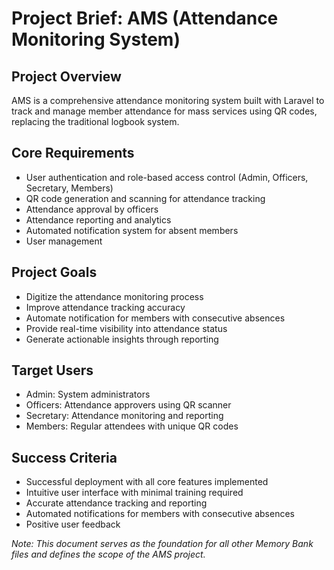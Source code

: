 # Project Brief: AMS (Attendance Monitoring System)

## Project Overview
AMS is a comprehensive attendance monitoring system built with Laravel to track and manage member attendance for mass services using QR codes, replacing the traditional logbook system.

## Core Requirements
- User authentication and role-based access control (Admin, Officers, Secretary, Members)
- QR code generation and scanning for attendance tracking
- Attendance approval by officers
- Attendance reporting and analytics
- Automated notification system for absent members
- User management

## Project Goals
- Digitize the attendance monitoring process
- Improve attendance tracking accuracy
- Automate notification for members with consecutive absences
- Provide real-time visibility into attendance status
- Generate actionable insights through reporting

## Target Users
- Admin: System administrators
- Officers: Attendance approvers using QR scanner
- Secretary: Attendance monitoring and reporting
- Members: Regular attendees with unique QR codes

## Success Criteria
- Successful deployment with all core features implemented
- Intuitive user interface with minimal training required
- Accurate attendance tracking and reporting
- Automated notifications for members with consecutive absences
- Positive user feedback

*Note: This document serves as the foundation for all other Memory Bank files and defines the scope of the AMS project.*
